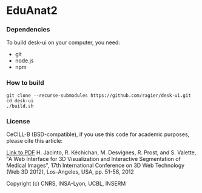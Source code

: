 EduAnat2
======

### Dependencies ###
To build desk-ui on your computer, you need:
* git
* node.js
* npm


### How to build
```
git clone --recurse-submodules https://github.com/ragier/desk-ui.git
cd desk-ui
./build.sh
```

### License ###

CeCILL-B (BSD-compatible), if you use this code for academic purposes, please cite this article:

[Link to PDF](http://hal.archives-ouvertes.fr/hal-00732335) H. Jacinto, R. Kéchichan, M. Desvignes, R. Prost, and S. Valette, "A Web Interface for 3D Visualization and Interactive Segmentation of Medical Images", 17th International Conference on 3D Web Technology (Web 3D 2012), Los-Angeles, USA, pp. 51-58, 2012

Copyright (c) CNRS, INSA-Lyon, UCBL, INSERM

